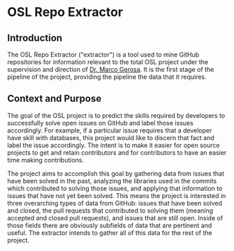 # OSL Repo Extractor
## Introduction
The OSL Repo Extractor ("extractor") is a tool used to mine GitHub repositories for information relevant to the total OSL project under the supervision and direction of [Dr. Marco Gerosa](https://www.ime.usp.br/~gerosa/career.html). It is the first stage of the pipeline of the project, providing the pipeline the data that it requires.


## Context and Purpose
The goal of the OSL project is to predict the skills required by developers to successfully solve open issues on GitHub and label those issues accordingly. For example, if a particular issue requires that a developer have skill with databases, this project would like to discern that fact and label the issue accordingly. The intent is to make it easier for open source projects to get and retain contributors and for contributors to have an easier time making contributions.

The project aims to accomplish this goal by gathering data from issues that have been solved in the past, analyzing the libraries used in the commits which contributed to solving those issues, and applying that information to issues that have not yet been solved. This means the project is interested in three overarching types of data from GitHub: issues that have been solved and closed, the pull requests that contributed to solving them (meaning accepted and closed pull requests), and issues that are still open. Inside of those fields there are obviously subfields of data that are pertinent and useful. The extractor intends to gather all of this data for the rest of the project.
